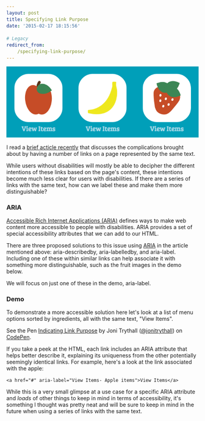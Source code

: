 ```yaml
---
layout: post
title: Specifying Link Purpose
date: '2015-02-17 18:15:56'

# Legacy
redirect_from:
    /specifying-link-purpose/
---
```


![Screenshot of demo showing three different links with the same text but representing different things.](/content/2015/Feb/Screen-Shot-2015-02-17-at-12-08-12-PM.png)

I read a [brief acticle recently](https://www.ssbbartgroup.com/blog/2015/01/09/indicating-link-purpose-with-aria/) that discusses the complications brought about by having a number of links on a page represented by the same text.

While users without disabilities will mostly be able to decipher the different intentions of these links based on the page's content, these intentions become much less clear for users with disabilities. If there are a series of links with the same text, how can we label these and make them more distinguishable?

### ARIA

[Accessible Rich Internet Applications (ARIA)](https://developer.mozilla.org/en-US/docs/Web/Accessibility/ARIA) defines ways to make web content more accessible to people with disabilities. ARIA provides a set of special accessibility attributes that we can add to our HTML.

There are three proposed solutions to this issue using [ARIA](https://developer.mozilla.org/en-US/docs/Web/Accessibility/ARIA) in the article mentioned above: aria-describedby, aria-labelledby, and aria-label. Including one of these within similar links can help associate it with something more distinguishable, such as the fruit images in the demo below.

We will focus on just one of these in the demo, aria-label.

### Demo

To demonstrate a more accessible solution here let's look at a list of menu options sorted by ingredients, all with the same text, "View Items".

<p data-height="294" data-theme-id="11708" data-slug-hash="8e39840347052181d014064d7648c58b" data-default-tab="result" data-user="jonitrythall" class='codepen'>See the Pen <a href='http://codepen.io/jonitrythall/pen/8e39840347052181d014064d7648c58b/'>Indicating Link Purpose</a> by Joni Trythall  (<a href='http://codepen.io/jonitrythall'>@jonitrythall</a>) on <a href='http://codepen.io'>CodePen</a>.</p>
<script async src="//assets.codepen.io/assets/embed/ei.js"></script>

If you take a peek at the HTML, each link includes an ARIA attribute that helps better describe it, explaining its uniqueness from the other potentially seemingly identical links. For example, here's a look at the link associated with the apple:

	<a href="#" aria-label="View Items- Apple items">View Items</a>

While this is a very small glimpse at a use case for a specific ARIA attribute and *loads* of other things to keep in mind in terms of accessibility, it's something I thought was pretty neat and will be sure to keep in mind in the future when using a series of links with the same text.
